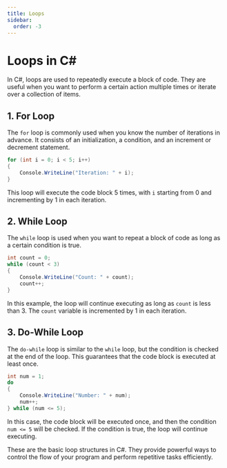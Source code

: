 ```yaml
---
title: Loops
sidebar:
  order: -3
---
```


# Loops in C#

In C#, loops are used to repeatedly execute a block of code. They are useful when you want to perform a certain action multiple times or iterate over a collection of items.

## 1. For Loop

The `for` loop is commonly used when you know the number of iterations in advance. It consists of an initialization, a condition, and an increment or decrement statement.

```csharp
for (int i = 0; i < 5; i++)
{
    Console.WriteLine("Iteration: " + i);
}
```

This loop will execute the code block 5 times, with `i` starting from 0 and incrementing by 1 in each iteration.

## 2. While Loop

The `while` loop is used when you want to repeat a block of code as long as a certain condition is true.

```csharp
int count = 0;
while (count < 3)
{
    Console.WriteLine("Count: " + count);
    count++;
}
```

In this example, the loop will continue executing as long as `count` is less than 3. The `count` variable is incremented by 1 in each iteration.

## 3. Do-While Loop

The `do-while` loop is similar to the `while` loop, but the condition is checked at the end of the loop. This guarantees that the code block is executed at least once.

```csharp
int num = 1;
do
{
    Console.WriteLine("Number: " + num);
    num++;
} while (num <= 5);
```

In this case, the code block will be executed once, and then the condition `num <= 5` will be checked. If the condition is true, the loop will continue executing.

These are the basic loop structures in C#. They provide powerful ways to control the flow of your program and perform repetitive tasks efficiently.

